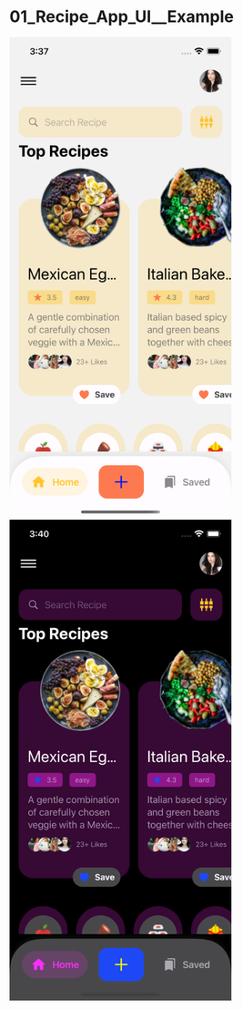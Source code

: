 # 01_Recipe_App_UI__Example

<img src="/light.png" width="390" height="844"/>  <img src="/dark.png" width="390" height="844"/>
